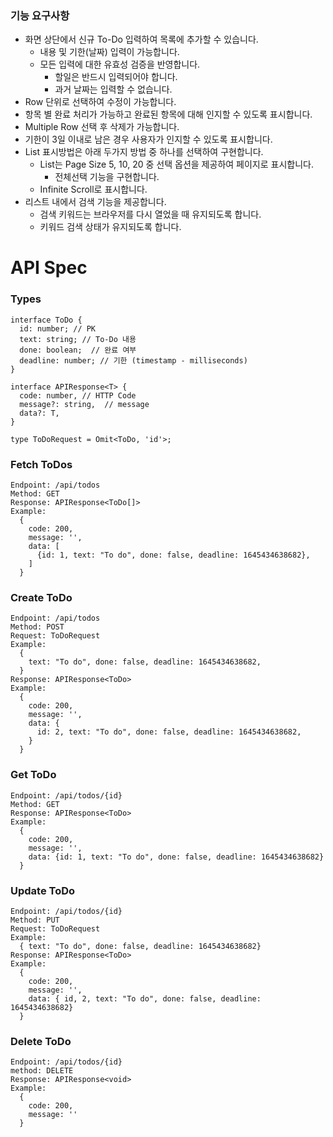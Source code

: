 ### **기능 요구사항**

- 화면 상단에서 신규 To-Do 입력하여 목록에 추가할 수 있습니다.
    - 내용 및 기한(날짜) 입력이 가능합니다.
    - 모든 입력에 대한 유효성 검증을 반영합니다.
        - 할일은 반드시 입력되어야 합니다.
        - 과거 날짜는 입력할 수 없습니다.
- Row 단위로 선택하여 수정이 가능합니다.
- 항목 별 완료 처리가 가능하고 완료된 항목에 대해 인지할 수 있도록 표시합니다.
- Multiple Row 선택 후 삭제가 가능합니다.
- 기한이 3일 이내로 남은 경우 사용자가 인지할 수 있도록 표시합니다.
- List 표시방법은 아래 두가지 방법 중 하나를 선택하여 구현합니다.
    - List는 Page Size 5, 10, 20 중 선택 옵션을 제공하여 페이지로 표시합니다.
        - 전체선택 기능을 구현합니다.
    - Infinite Scroll로 표시합니다.
- 리스트 내에서 검색 기능을 제공합니다.
    - 검색 키워드는 브라우저를 다시 열었을 때 유지되도록 합니다.
    - 키워드 검색 상태가 유지되도록 합니다.

# API Spec

### Types

```tsx
interface ToDo {
  id: number; // PK
  text: string; // To-Do 내용
  done: boolean;  // 완료 여부
  deadline: number; // 기한 (timestamp - milliseconds)
}

interface APIResponse<T> {
  code: number, // HTTP Code
  message?: string,  // message
  data?: T,
}

type ToDoRequest = Omit<ToDo, 'id'>;
```

### Fetch ToDos

```tsx
Endpoint: /api/todos
Method: GET
Response: APIResponse<ToDo[]>
Example:
  {
    code: 200,
    message: '',
    data: [
      {id: 1, text: "To do", done: false, deadline: 1645434638682},
    ]
  }
```

### Create ToDo

```tsx
Endpoint: /api/todos
Method: POST
Request: ToDoRequest
Example:
  {
    text: "To do", done: false, deadline: 1645434638682,
  }
Response: APIResponse<ToDo>
Example:
  {
    code: 200,
    message: '',
    data: {
      id: 2, text: "To do", done: false, deadline: 1645434638682,
    }
  }

```

### Get ToDo

```tsx
Endpoint: /api/todos/{id}
Method: GET
Response: APIResponse<ToDo>
Example:
  {
    code: 200,
    message: '',
    data: {id: 1, text: "To do", done: false, deadline: 1645434638682}
  }

```

### Update ToDo

```tsx
Endpoint: /api/todos/{id}
Method: PUT
Request: ToDoRequest
Example:
  { text: "To do", done: false, deadline: 1645434638682}
Response: APIResponse<ToDo>
Example:
  {
    code: 200,
    message: '',
    data: { id, 2, text: "To do", done: false, deadline: 1645434638682}
  }
```

### Delete ToDo

```tsx
Endpoint: /api/todos/{id}
method: DELETE
Response: APIResponse<void>
Example:
  {
    code: 200,
    message: ''
  }
```

